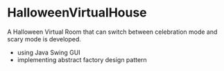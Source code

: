 # HalloweenVirtualHouse

A Halloween Virtual Room that can switch between celebration mode and scary mode is developed.
<ul>
<li>using Java Swing GUI</li>
<li>implementing abstract factory design pattern</li>
</ul>
